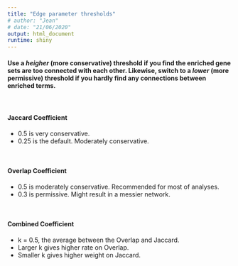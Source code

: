 ```yaml
---
title: "Edge parameter thresholds"
# author: "Jean"
# date: "21/06/2020"
output: html_document
runtime: shiny
---
```


#### Use a *heigher* (more conservative) threshold if you find the enriched gene sets are too connected with each other. Likewise, switch to a *lower* (more permissive) threshold if you hardly find any connections between enriched terms.


<br/>

#### **Jaccard Coefficient**

* 0.5 is very conservative.
* 0.25 is the default. Moderately conservative.

<br/>

#### **Overlap Coefficient**

* 0.5 is moderately conservative. Recommended for most of analyses.
* 0.3 is permissive. Might result in a messier network.

<br/>


#### **Combined Coefficient**

* k = 0.5, the average between the Overlap and Jaccard.
* Larger k gives higher rate on Overlap.
* Smaller k gives higher weight on Jaccard.

